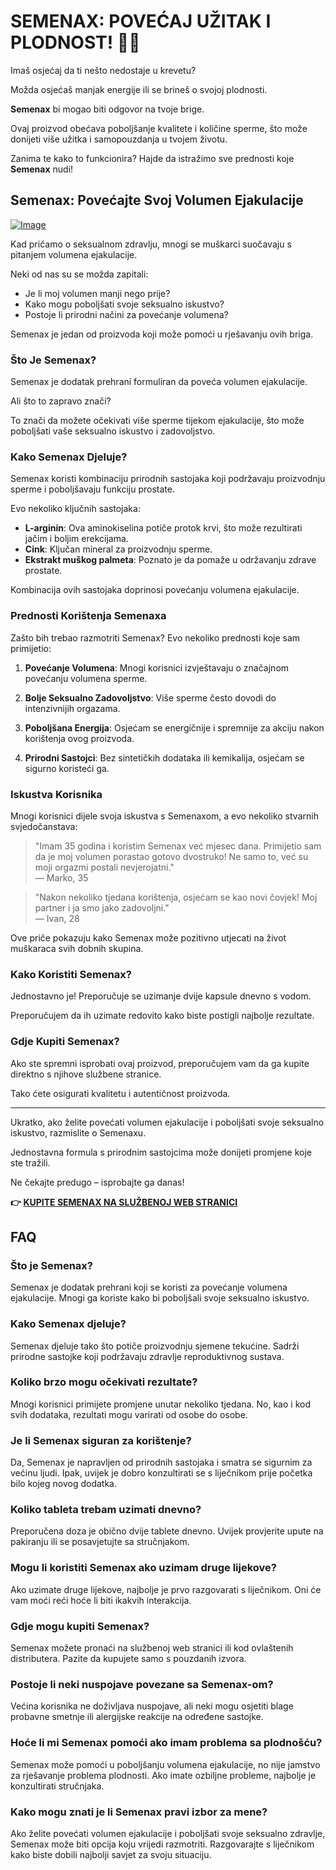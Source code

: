# SEMENAX: POVEĆAJ UŽITAK I PLODNOST! 🍆✨

Imaš osjećaj da ti nešto nedostaje u krevetu? 

Možda osjećaš manjak energije ili se brineš o svojoj plodnosti. 

**Semenax** bi mogao biti odgovor na tvoje brige. 

Ovaj proizvod obećava poboljšanje kvalitete i količine sperme, što može donijeti više užitka i samopouzdanja u tvojem životu. 

Zanima te kako to funkcionira? Hajde da istražimo sve prednosti koje **Semenax** nudi!

## Semenax: Povećajte Svoj Volumen Ejakulacije

[![Image](https://www2.sellhealth.com/22/semenax_3_3.jpg)](https://gchaffi.com/PRZUbO7V)

Kad pričamo o seksualnom zdravlju, mnogi se muškarci suočavaju s pitanjem volumena ejakulacije. 

Neki od nas su se možda zapitali:

- Je li moj volumen manji nego prije?
- Kako mogu poboljšati svoje seksualno iskustvo?
- Postoje li prirodni načini za povećanje volumena?

Semenax je jedan od proizvoda koji može pomoći u rješavanju ovih briga. 

### Što Je Semenax?

Semenax je dodatak prehrani formuliran da poveća volumen ejakulacije. 

Ali što to zapravo znači? 

To znači da možete očekivati više sperme tijekom ejakulacije, što može poboljšati vaše seksualno iskustvo i zadovoljstvo.

### Kako Semenax Djeluje?

Semenax koristi kombinaciju prirodnih sastojaka koji podržavaju proizvodnju sperme i poboljšavaju funkciju prostate. 

Evo nekoliko ključnih sastojaka:

- **L-arginin**: Ova aminokiselina potiče protok krvi, što može rezultirati jačim i boljim erekcijama.
- **Cink**: Ključan mineral za proizvodnju sperme.
- **Ekstrakt muškog palmeta**: Poznato je da pomaže u održavanju zdrave prostate.

Kombinacija ovih sastojaka doprinosi povećanju volumena ejakulacije.

### Prednosti Korištenja Semenaxa

Zašto bih trebao razmotriti Semenax? Evo nekoliko prednosti koje sam primijetio:

1. **Povećanje Volumena**: Mnogi korisnici izvještavaju o značajnom povećanju volumena sperme.
  
2. **Bolje Seksualno Zadovoljstvo**: Više sperme često dovodi do intenzivnijih orgazama.

3. **Poboljšana Energija**: Osjećam se energičnije i spremnije za akciju nakon korištenja ovog proizvoda.

4. **Prirodni Sastojci**: Bez sintetičkih dodataka ili kemikalija, osjećam se sigurno koristeći ga.

### Iskustva Korisnika

Mnogi korisnici dijele svoja iskustva s Semenaxom, a evo nekoliko stvarnih svjedočanstava:

> "Imam 35 godina i koristim Semenax već mjesec dana. Primijetio sam da je moj volumen porastao gotovo dvostruko! Ne samo to, već su moji orgazmi postali nevjerojatni."  
> — Marko, 35

> "Nakon nekoliko tjedana korištenja, osjećam se kao novi čovjek! Moj partner i ja smo jako zadovoljni."  
> — Ivan, 28

Ove priče pokazuju kako Semenax može pozitivno utjecati na život muškaraca svih dobnih skupina.

### Kako Koristiti Semenax?

Jednostavno je! Preporučuje se uzimanje dvije kapsule dnevno s vodom. 

Preporučujem da ih uzimate redovito kako biste postigli najbolje rezultate.

### Gdje Kupiti Semenax?

Ako ste spremni isprobati ovaj proizvod, preporučujem vam da ga kupite direktno s njihove službene stranice. 

Tako ćete osigurati kvalitetu i autentičnost proizvoda.

---

Ukratko, ako želite povećati volumen ejakulacije i poboljšati svoje seksualno iskustvo, razmislite o Semenaxu. 

Jednostavna formula s prirodnim sastojcima može donijeti promjene koje ste tražili.

Ne čekajte predugo – isprobajte ga danas!



**👉 [KUPITE SEMENAX NA SLUŽBENOJ WEB STRANICI](https://gchaffi.com/PRZUbO7V)**

## FAQ

### Što je Semenax?
Semenax je dodatak prehrani koji se koristi za povećanje volumena ejakulacije. Mnogi ga koriste kako bi poboljšali svoje seksualno iskustvo.

### Kako Semenax djeluje?
Semenax djeluje tako što potiče proizvodnju sjemene tekućine. Sadrži prirodne sastojke koji podržavaju zdravlje reproduktivnog sustava.

### Koliko brzo mogu očekivati rezultate?
Mnogi korisnici primijete promjene unutar nekoliko tjedana. No, kao i kod svih dodataka, rezultati mogu varirati od osobe do osobe.

### Je li Semenax siguran za korištenje?
Da, Semenax je napravljen od prirodnih sastojaka i smatra se sigurnim za većinu ljudi. Ipak, uvijek je dobro konzultirati se s liječnikom prije početka bilo kojeg novog dodatka.

### Koliko tableta trebam uzimati dnevno?
Preporučena doza je obično dvije tablete dnevno. Uvijek provjerite upute na pakiranju ili se posavjetujte sa stručnjakom.

### Mogu li koristiti Semenax ako uzimam druge lijekove?
Ako uzimate druge lijekove, najbolje je prvo razgovarati s liječnikom. Oni će vam moći reći hoće li biti ikakvih interakcija.

### Gdje mogu kupiti Semenax?
Semenax možete pronaći na službenoj web stranici ili kod ovlaštenih distributera. Pazite da kupujete samo s pouzdanih izvora.

### Postoje li neki nuspojave povezane sa Semenax-om?
Većina korisnika ne doživljava nuspojave, ali neki mogu osjetiti blage probavne smetnje ili alergijske reakcije na određene sastojke.

### Hoće li mi Semenax pomoći ako imam problema sa plodnošću?
Semenax može pomoći u poboljšanju volumena ejakulacije, no nije jamstvo za rješavanje problema plodnosti. Ako imate ozbiljne probleme, najbolje je konzultirati stručnjaka.

### Kako mogu znati je li Semenax pravi izbor za mene?
Ako želite povećati volumen ejakulacije i poboljšati svoje seksualno zdravlje, Semenax može biti opcija koju vrijedi razmotriti. Razgovarajte s liječnikom kako biste dobili najbolji savjet za svoju situaciju.